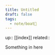```yaml
---
title: Untitled
draft: false
tags:
  - note/boat🚤
---
```


up:: [[index]]
related:: 

Something in here